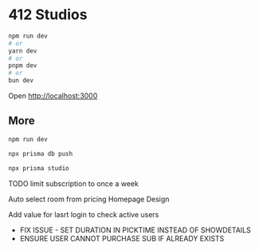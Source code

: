 # 412 Studios

```bash
npm run dev
# or
yarn dev
# or
pnpm dev
# or
bun dev
```

Open [http://localhost:3000](http://localhost:3000)

## More

```bash
npm run dev
```

```bash
npx prisma db push
```

```bash
npx prisma studio
```

TODO
limit subscription to once a week

Auto select room from pricing
Homepage Design


Add value for lasrt login to check active users

- FIX ISSUE - SET DURATION IN PICKTIME INSTEAD OF SHOWDETAILS
- ENSURE USER CANNOT PURCHASE SUB IF ALREADY EXISTS
